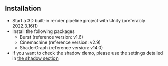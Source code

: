 ## Installation
- Start a 3D built-in render pipeline project with Unity (preferably 2022.3.16f1)
- Install the following packages
  - Burst (reference version: v1.6)
  - Cinemachine (reference version: v2.9)
  - ShaderGraph (reference version: v14.0)
- If you want to check the shadow demo, please use the settings detailed in [the shadow section](#unity-shadow-jank)
